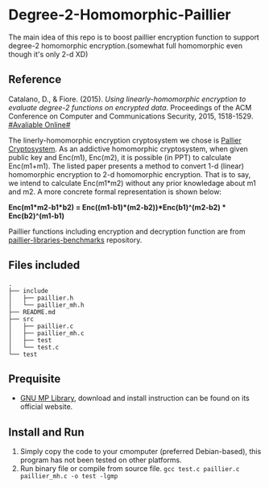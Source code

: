 # Degree-2-Homomorphic-Paillier

The main idea of this repo is to boost paillier encryption function to support degree-2 homomorphic encryption.(somewhat full homomorphic even though it's only 2-d XD)

## Reference
Catalano, D., & Fiore. (2015). *Using linearly-homomorphic encryption to evaluate degree-2 functions on encrypted data*. Proceedings of the ACM Conference on Computer and Communications Security, 2015, 1518-1529.
[#Avaliable Online#](https://eprint.iacr.org/2014/813.pdf)

The linerly-homomorphic encryption cryptosystem we chose is [Pallier Cryptosystem](https://en.wikipedia.org/wiki/Paillier_cryptosystem#Key_generation). As an addictive homomorphic cryptosystem, when given public key and Enc(m1), Enc(m2), it is possible (in PPT) to calculate Enc(m1+m1). The listed paper presents a method to convert 1-d (linear) homomorphic encryption to 2-d homomorphic encryption. That is to say, we intend to calculate Enc(m1\*m2) without any prior knowledage about m1 and m2. A more concrete formal representation is shown below:

**Enc(m1\*m2-b1\*b2) = Enc((m1-b1)\*(m2-b2))\*Enc(b1)^(m2-b2) \* Enc(b2)^(m1-b1)**

Paillier functions including encryption and decryption function are from [paillier-libraries-benchmarks](https://github.com/snipsco/paillier-libraries-benchmarks) repository.

## Files included
```
.
├── include
│   ├── paillier.h
│   └── paillier_mh.h
├── README.md
├── src
│   ├── paillier.c
│   ├── paillier_mh.c
│   ├── test
│   └── test.c
└── test
```
## Prequisite
- [GNU MP Library](https://gmplib.org/), download and install instruction can be found on its official website.

## Install and Run
1. Simply copy the code to your cmomputer (preferred Debian-based), this program has not been tested on other platforms.
2. Run binary file or compile from source file.
`gcc test.c paillier.c paillier_mh.c -o test -lgmp`
